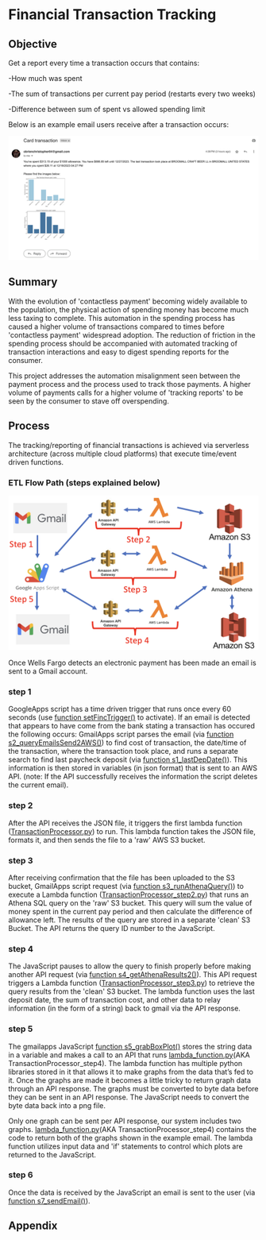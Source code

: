# Financial Transaction Tracking

## Objective

Get a report every time a transaction occurs that contains:

-How much was spent 

-The sum of transactions per current pay period (restarts every two weeks) 

-Difference between sum of spent vs allowed spending limit

Below is an example email users receive after a transaction occurs: 

![alt text](https://github.com/cobrien2442/financial_transaction_tracking/blob/main/stor_/EndEmail.png?raw=true)

## Summary

With the evolution of 'contactless payment' becoming widely available to the population, the physical action of spending money has become much less taxing to complete. This automation in the spending process has caused a higher volume of transactions compared to times before 'contactless payment' widespread adoption. The reduction of friction in the spending process should be accompanied with automated tracking of transaction interactions and easy to digest spending reports for the consumer. 

This project addresses the automation misalignment seen between the payment process and the process used to track those payments. A higher volume of payments calls for a higher volume of 'tracking reports' to be seen by the consumer to stave off overspending.

## Process 

The tracking/reporting of financial transactions is achieved via serverless architecture (across multiple cloud platforms) that execute time/event driven functions. 

### ETL Flow Path (steps explained below)

![alt text](https://github.com/cobrien2442/financial_transaction_tracking/blob/main/stor_/ETL_flow.png?raw=true)

Once Wells Fargo detects an electronic payment has been made an email is sent to a Gmail account.

### step 1
GoogleApps script has a time driven trigger that runs once every 60 seconds (use [function setFincTrigger()](https://github.com/cobrien2442/financial_transaction_tracking/blob/main/GmailApps.js) to activate). If an email is detected that appears to have come from the bank stating a transaction has occured the following occurs: GmailApps script parses the email (via [function s2_queryEmailsSend2AWS()](https://github.com/cobrien2442/financial_transaction_tracking/blob/main/GmailApps.js?)) to find cost of transaction, the date/time of the transaction, where the transaction took place, and runs a separate search to find last paycheck deposit (via [function s1_lastDepDate()](https://github.com/cobrien2442/financial_transaction_tracking/blob/main/GmailApps.js)). This information is then stored in variables (in json format) that is sent to an AWS API. (note: If the API successfully receives the information the script deletes the current email).

### step 2
After the API receives the JSON file, it triggers the first lambda function ([TransactionProcessor.py](https://github.com/cobrien2442/financial_transaction_tracking/blob/main/TransactionProcessor.py)) to run. This lambda function takes the JSON file, formats it, and then sends the file to a 'raw' AWS S3 bucket.

### step 3
After receiving confirmation that the file has been uploaded to the S3 bucket, GmailApps script request (via [function s3_runAthenaQuery()](https://github.com/cobrien2442/financial_transaction_tracking/blob/main/GmailApps.js)) to execute a Lambda function ([TransactionProcessor_step2.py](https://github.com/cobrien2442/financial_transaction_tracking/blob/main/TransactionProcessor_step2.py)) that runs an Athena SQL query on the 'raw' S3 bucket. This query will sum the value of money spent in the current pay period and then calculate the difference of allowance left. The results of the query are stored in a separate 'clean' S3 Bucket. The API returns the query ID number to the JavaScript.

### step 4
The JavaScript pauses to allow the query to finish properly before making another API request (via [function s4_getAthenaResults2()](https://github.com/cobrien2442/financial_transaction_tracking/blob/main/GmailApps.js)). This API request triggers a Lambda function ([TransactionProcessor_step3.py](https://github.com/cobrien2442/financial_transaction_tracking/blob/main/TransactionProcessor_step3.py)) to retrieve the query results from the 'clean' S3 bucket. The lambda function uses the last deposit date, the sum of transaction cost, and other data to relay information (in the form of a string) back to gmail via the API response. 

### step 5
The gmailapps JavaScript [function s5_grabBoxPlot()](https://github.com/cobrien2442/financial_transaction_tracking/blob/main/GmailApps.js) stores the string data in a variable and makes a call to an API that runs [lambda_function.py](https://github.com/cobrien2442/financial_transaction_tracking/blob/main/TransactionProcessor_step4/lambda_function.py)(AKA TransactionProcessor_step4). The lambda function has multiple python libraries stored in it that allows it to make graphs from the data that’s fed to it. Once the graphs are made it becomes a little tricky to return graph data through an API response. The graphs must be converted to byte data before they can be sent in an API response. The JavaScript needs to convert the byte data back into a png file.

Only one graph can be sent per API response, our system includes two graphs. [lambda_function.py](https://github.com/cobrien2442/financial_transaction_tracking/blob/main/TransactionProcessor_step4/lambda_function.py)(AKA TransactionProcessor_step4) contains the code to return both of the graphs shown in the example email. The lambda function utilizes input data and 'if' statements to control which plots are returned to the JavaScript. 

### step 6
Once the data is received by the JavaScript an email is sent to the user (via [function s7_sendEmail()](https://github.com/cobrien2442/financial_transaction_tracking/blob/main/GmailApps.js)).

## Appendix
